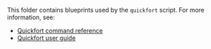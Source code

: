 This folder contains blueprints used by the `quickfort` script. For more information, see:

* [Quickfort command reference](https://docs.dfhack.org/en/stable/docs/_auto/base.html#quickfort)
* [Quickfort user guide](https://docs.dfhack.org/en/stable/docs/guides/quickfort-user-guide.html)
